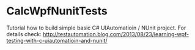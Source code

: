 CalcWpfNunitTests
=================

Tutorial how to build simple basic C# UIAutomatioin / NUnit project. For details check: http://testautomation.blog.com/2013/08/23/learning-wpf-testing-with-c-uiautomatioin-and-nunit/